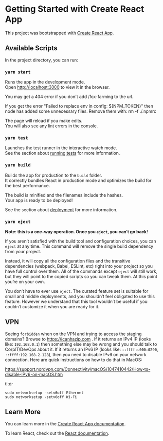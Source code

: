 # Getting Started with Create React App

This project was bootstrapped with [Create React App](https://github.com/facebook/create-react-app).

## Available Scripts

In the project directory, you can run:

### `yarn start`

Runs the app in the development mode.\
Open [http://localhost:3000](http://localhost:3000) to view it in the browser.

You may get a 404 error if you don't add /fox-farming to the url.

If you get the error "Failed to replace env in config: ${NPM_TOKEN}" then node has added some unnecessary files. Remove them with: rm -f ./.npmrc

The page will reload if you make edits.\
You will also see any lint errors in the console.

### `yarn test`

Launches the test runner in the interactive watch mode.\
See the section about [running tests](https://facebook.github.io/create-react-app/docs/running-tests) for more information.

### `yarn build`

Builds the app for production to the `build` folder.\
It correctly bundles React in production mode and optimizes the build for the best performance.

The build is minified and the filenames include the hashes.\
Your app is ready to be deployed!

See the section about [deployment](https://facebook.github.io/create-react-app/docs/deployment) for more information.

### `yarn eject`

**Note: this is a one-way operation. Once you `eject`, you can’t go back!**

If you aren’t satisfied with the build tool and configuration choices, you can `eject` at any time. This command will remove the single build dependency from your project.

Instead, it will copy all the configuration files and the transitive dependencies (webpack, Babel, ESLint, etc) right into your project so you have full control over them. All of the commands except `eject` will still work, but they will point to the copied scripts so you can tweak them. At this point you’re on your own.

You don’t have to ever use `eject`. The curated feature set is suitable for small and middle deployments, and you shouldn’t feel obligated to use this feature. However we understand that this tool wouldn’t be useful if you couldn’t customize it when you are ready for it.

## VPN

Seeing `forbidden` when on the VPN and trying to access the staging domains? Browse to https://icanhazip.com . If it returns an IPv4 IP (looks like: `192.168.0.1`) then something else may be wrong and you should talk to CorpIT/DevOps about it. If it returns an IPv6 IP (looks like: `::ffff:c000:0290`, `::ffff:192.168.2.128`), then you need to disable IPv6 on your network connection. Here are quick instructions on how to do that in MacOS:

https://support.nordvpn.com/Connectivity/macOS/1047410442/How-to-disable-IPv6-on-macOS.htm

tl;dr
```
sudo networksetup -setv6off Ethernet
sudo networksetup -setv6off Wi-Fi
```

## Learn More

You can learn more in the [Create React App documentation](https://facebook.github.io/create-react-app/docs/getting-started).

To learn React, check out the [React documentation](https://reactjs.org/).

